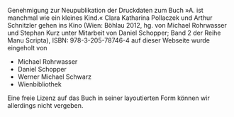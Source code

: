 Genehmigung zur Neupublikation der Druckdaten zum Buch »A. ist manchmal wie ein kleines Kind.« Clara Katharina Pollaczek und Arthur Schnitzler gehen ins Kino (Wien: Böhlau 2012, hg. von Michael Rohrwasser und Stephan Kurz unter Mitarbeit von Daniel Schopper; Band 2 der Reihe Manu Scripta), ISBN: 978-3-205-78746-4
auf dieser Webseite wurde eingeholt von

- Michael Rohrwasser
- Daniel Schopper
- Werner Michael Schwarz
- Wienbibliothek

Eine freie Lizenz auf das Buch in seiner layoutierten Form können wir allerdings nicht vergeben. 
